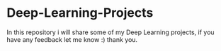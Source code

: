 # Deep-Learning-Projects
In this repository i will share some of my Deep Learning projects, if you have any feedback let me know :) thank you.
